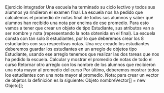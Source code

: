 Ejercicio integrador
Una escuela ha terminado su ciclo lectivo y todos sus alumnos ya rindieron el examen final. La escuela nos ha pedido que calculemos el promedio de notas final de todos sus alumnos y saber qué alumnos han recibido una nota por encima de ese promedio.
Para esto vamos a tener que crear un objeto de tipo Estudiante, sus atributos van a ser nombre y nota (representando la nota obtenida en el final). 
La escuela consta con tan solo 8 estudiantes, por lo que deberemos crear los 8 estudiantes con sus respectivas notas.
Una vez creado los estudiantes deberemos guardar los estudiantes en un arreglo de objetos tipo Estudiante, usando ese arreglo tenemos que realizar las dos tareas que nos ha pedido la escuela.
Calcular y mostrar el promedio de notas de todo el curso
Retornar otro arreglo con los nombre de los alumnos que recibieron una nota mayor al promedio del curso
Por último, deberemos mostrar todos los estudiantes con una nota mayor al promedio.
Nota: para crear un vector de objetos la definición es la siguiente:
Objeto nombreVector[] = new Objeto[];
